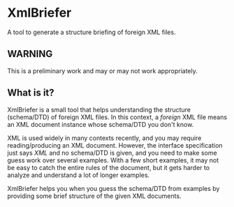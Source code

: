 XmlBriefer
===

A tool to generate a structure briefing of foreign XML files.

## WARNING

This is a preliminary work and may or may not work appropriately.

## What is it?

XmlBriefer is a small tool
that helps understanding the structure (schema/DTD) of foreign XML files.
In this context,
a _foreign_ XML file means an XML document instance
whose schema/DTD you don't know.

XML is used widely in many contexts recently,
and you may require reading/producing an XML document.
However, the interface specification just says _XML_ and no schema/DTD is given,
and you need to make some guess work over several examples.
With a few short examples,
it may not be easy to catch the entire rules of the document,
but it gets harder to analyze and understand a lot of longer examples.

XmlBriefer helps you when you guess the schema/DTD from examples
by providing some brief structure of the given XML documents.
